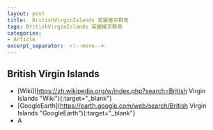```yaml
---
layout: post
title:  BritishVirginIslands 英屬維京群島
tags: BritishVirginIslands 英屬維京群島 
categories:
- Article
excerpt_separator:  <!--more-->
---
```

## British Virgin Islands 
- [Wiki](https://zh.wikipedia.org/w/index.php?search=British Virgin Islands "Wiki"){:target="_blank"} 
- [GoogleEarth](https://earth.google.com/web/search/British Virgin Islands "GoogleEarth"){:target="_blank"} 
- A 

